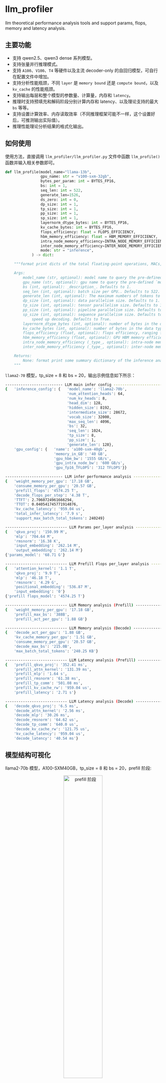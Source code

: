 # llm_profiler

llm theoretical performance analysis tools and support params, flops, memory and latency analysis.

## 主要功能

- 支持 qwen2.5、qwen3 dense 系列模型。
- 支持张量并行推理模式。
- 支持 `A100`、`V100`、`T4` 等硬件以及主流 decoder-only 的自回归模型，可自行在配置文件中增加。
- 支持分析性能瓶颈，不同 `layer` 是 `memory bound` 还是 `compute bound`，以及 `kv_cache` 的性能瓶颈。
- 支持输出每层和整个模型的参数量、计算量，内存和 `latency`。
- 推理时支持预填充和解码阶段分别计算内存和 latency、以及理论支持的最大 `bs` 等等。
- 支持设置计算效率、内存读取效率（不同推理框架可能不一样，这个设置好后，可推测输出实际值）。
- 推理性能理论分析结果的格式化输出。

## 如何使用

使用方法，直接调用 `llm_profiler/llm_profiler.py` 文件中函数 `llm_profile()` 函数并输入相关参数即可。

```python
def llm_profile(model_name="llama-13b",
                gpu_name: str = "v100-sxm-32gb",
                bytes_per_param: int = BYTES_FP16,
                bs: int = 1,
                seq_len: int = 522,
                generate_len=1526,
                ds_zero: int = 0,
                dp_size: int = 1,
                tp_size: int = 1,
                pp_size: int = 1,
                sp_size: int = 1,
                layernorm_dtype_bytes: int = BYTES_FP16,
                kv_cache_bytes: int = BYTES_FP16,
                flops_efficiency: float = FLOPS_EFFICIENCY,
                hbm_memory_efficiency: float = HBM_MEMORY_EFFICIENCY,
                intra_node_memory_efficiency=INTRA_NODE_MEMORY_EFFICIENCY,
                inter_node_memory_efficiency=INTER_NODE_MEMORY_EFFICIENCY,
                mode: str = "inference",
            ) -> dict:

    """format print dicts of the total floating-point operations, MACs, parameters and latency of a llm.

    Args:
        model_name (str, optional): model name to query the pre-defined `model_configs.json`. Defaults to "llama-13b".
        gpu_name (str, optional): gpu name to query the pre-defined `model_configs.json`. Defaults to "v100-sxm2-32gb".
        bs (int, optional): _description_. Defaults to 1.
        seq_len (int, optional): batch size per GPU.. Defaults to 522.
        generate_len (int, optional): The maximum numbers of tokens to generate, ignoring the number of tokens in the prompt. Defaults to 1526.
        dp_size (int, optional): data parallelism size. Defaults to 1.
        tp_size (int, optional): tensor parallelism size. Defaults to 1.
        pp_size (int, optional): pipeline parallelism size. Defaults to 1.
        sp_size (int, optional): sequence parallelism size. Defaults to 1.
            speed up decoding. Defaults to True.
        layernorm_dtype_bytes (int, optional): number of bytes in the data type for the layernorm activations.. Defaults to BYTES_FP16.
        kv_cache_bytes (int, optional): number of bytes in the data type for the kv_cache. Defaults to None.
        flops_efficiency (float, optional): flops efficiency, ranging from 0 to 1. Defaults to None.
        hbm_memory_efficiency (float, optional): GPU HBM memory efficiency, ranging from 0 to 1. Defaults to HBM_MEMORY_EFFICIENCY.
        intra_node_memory_efficiency (_type_, optional): intra-node memory efficiency, ranging from 0 to 1.. Defaults to INTRA_NODE_MEMORY_EFFICIENCY.
        inter_node_memory_efficiency (_type_, optional): inter-node memory efficiency, ranging from 0 to 1.. Defaults to INTER_NODE_MEMORY_EFFICIENCY.

    Returns:
        None: format print some summary dictionary of the inference analysis
    """
```

`llama2-70` 模型，tp_size = 8 和 bs = 20，输出示例信息如下所示：

```bash
-------------------------- LLM main infer config --------------------------
{   'inference_config': {   'model_name': 'llama2-70b',
                            'num_attention_heads': 64,
                            'num_kv_heads': 8,
                            'head_dim': 128,
                            'hidden_size': 8192,
                            'intermediate_size': 28672,
                            'vocab_size': 32000,
                            'max_seq_len': 4096,
                            'bs': 32,
                            'seq_len': 1024,
                            'tp_size': 8,
                            'pp_size': 1,
                            'generate_len': 128},
    'gpu_config': {   'name': 'a100-sxm-40gb',
                      'memory_in_GB': '40 GB',
                      'gpu_hbm_bw': '1555 GB/s',
                      'gpu_intra_node_bw': '600 GB/s',
                      'gpu_fp16_TFLOPS': '312 TFLOPS'}}

-------------------------- LLM infer performance analysis --------------------------
{   'weight_memory_per_gpu': '17.18 GB',
    'consume_memory_per_gpu': '20.57 GB',
    'prefill_flops': '4574.25 T',
    'decode_flops_per_step': '4.38 T',
    'TTFT': 2.7060724961666294,
    'TTOT': 0.040541745771914876,
    'kv_cache_latency': '959.04 us',
    'total_infer_latency': '7.9 s',
    'support_max_batch_total_tokens': 240249}

---------------------------- LLM Params per_layer analysis ----------------------------
{   'qkvo_proj': '150.99 M',
    'mlp': '704.64 M',
    'rmsnorm': '16.38 K',
    'input_embedding': '262.14 M',
    'output_embedding': '262.14 M'}
{'params_model': '68.71 G'}

---------------------------- LLM Prefill Flops per_layer analysis ----------------------------
{   'attention_kernel': '1.1 T',
    'qkvo_proj': '9.9 T',
    'mlp': '46.18 T',
    'rmsnorm': '4.29 G',
    'positional_embedding': '536.87 M',
    'input_embedding': '0'}
{'prefill flops_model': '4574.25 T'}

---------------------------- LLM Memory analysis (Prefill) ----------------------------
{   'weight_memory_per_gpu': '17.18 GB',
    'prefill_max_bs': '388B',
    'prefill_act_per_gpu': '1.88 GB'}

---------------------------- LLM Memory analysis (Decode) ----------------------------
{   'decode_act_per_gpu': '1.88 GB',
    'kv_cache_memory_per_gpu': '1.51 GB',
    'consume_memory_per_gpu': '20.57 GB',
    'decode_max_bs': '215.0B',
    'max_batch_total_tokens': '240.25 KB'}

---------------------------- LLM Latency analysis (Prefill) ----------------------------
{   'prefill_qkvo_proj': '352.41 ms',
    'prefill_attn_kernel': '131.39 ms',
    'prefill_mlp': '1.64 s',
    'prefill_rmsnorm': '61.38 ms',
    'prefill_tp_comm': '501.08 ms',
    'prefill_kv_cache_rw': '959.04 us',
    'prefill_latency': '2.71 s'}

---------------------------- LLM Latency analysis (Decode) ----------------------------
{   'decode_qkvo_proj': '6.5 ms',
    'decode_attn_kernel': '2.56 ms',
    'decode_mlp': '30.26 ms',
    'decode_rmsnorm': '64.62 us',
    'decode_tp_comm': '640.0 us',
    'decode_kv_cache_rw': '121.75 us',
    'kv_cache_latency': '959.04 us',
    'decode_latency': '40.54 ms'}
```

## 模型结构可视化

llama2-70b 模型，A100-SXM40GB，tp_size = 8 和 bs = 20，prefill 阶段:

<div align="center">
<img src="images/grpah_prefill_llama2-70b_tp8_bs32_seqlen1024_genlen128.png" width="50%" alt="prefill 阶段">
</div>

llama2-70b 模型，A100-SXM40GB，tp_size = 8 和 bs = 20， decode 阶段:

<div align="center">
<img src="images/grpah_decode_llama2-70b_tp8_bs32_seqlen1024_genlen128.png" width="50%" alt="decode 阶段">
</div>

qwen3 moe 模型结构可视化, expert 结构其实就是 moe_mlp，下图没有展开。graph_prefil_Qwen3-30B-A3B_tp1_bs16_seqlen600_genlen128:

![graph_prefill_Qwen3-30B-A3B](./images/Qwen3-30B-A3B/graph_prefill_Qwen3-30B-A3B_tp1_bs16_seqlen600_genlen128.png)

graph_decode_Qwen3-30B-A3B_tp1_bs16_seqlen600_genlen128:

![decode_Qwen3-30B-A3B](./images/Qwen3-30B-A3B/graph_decode_Qwen3-30B-A3B_tp1_bs16_seqlen600_genlen128.png)

## 模型参数量、计算量、latency 分布

llama2-70b 模型，A100-SXM40GB，tp_size = 8 和 bs = 20，参数量统计分布:

<div align="center">
<img src="images/params_llama2-70b_tp8_bs32_seqlen1024_genlen128.png" width="50%" alt="prefill 阶段">
</div>

llama2-70b 模型，A100-SXM40GB，tp_size = 8 和 bs = 20，prefill 阶段计算量统计分布:

<div align="center">
<img src="images/flops_prefill_llama2-70b_tp8_bs32_seqlen1024_genlen128.png" width="50%" alt="prefill 阶段计算量统计分布">
</div>

llama2-70b 模型，A100-SXM40GB，tp_size = 8 和 bs = 20，generate_len = 128, decode 阶段计算量统计分布:

<div align="center">
<img src="images/flops_decode_llama2-70b_tp8_bs32_seqlen1024_genlen128.png" width="50%" alt="decode 阶段计算量统计分布">
</div>

llama2-70b 模型，A100-SXM40GB，tp_size = 8 和 bs = 20，prefill 阶段 latency 统计分布:

<div align="center">
<img src="images/latency_prefill_llama2-70b_tp8_bs32_seqlen1024_genlen128.png" width="50%" alt="prefill 阶段 latency 统计分布">
</div>

llama2-70b 模型，A100-SXM40GB，tp_size = 8 和 bs = 20，decode 阶段 latency 统计分布:

<div align="center">
<img src="images/latency_decode_llama2-70b_tp8_bs32_seqlen1024_genlen128.png" width="50%" alt="decode 阶段 latency 统计分布">
</div>

## 参考链接
- [Transformer 性能分析理论基础](https://github.com/HarleysZhang/dl_note/blob/main/6-llm_note/transformer_basic/Transformer%E6%80%A7%E8%83%BD%E5%88%86%E6%9E%90%E7%90%86%E8%AE%BA%E5%9F%BA%E7%A1%80.md)
- [llm_analysis](https://github.com/cli99/llm-analysis)
- [Transformer Inference Arithmetic](https://kipp.ly/blog/transformer-inference-arithmetic/)
- [LLM-Viewer](https://github.com/hahnyuan/LLM-Viewer.git)